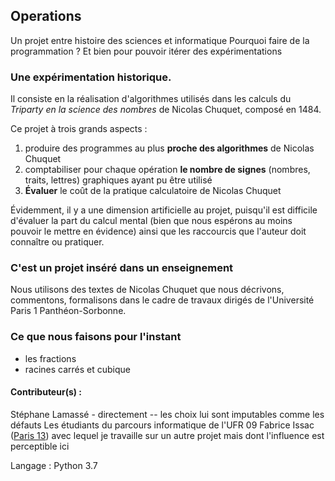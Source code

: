 ## Operations
Un projet entre histoire des sciences et informatique
Pourquoi faire de la programmation ?  Et bien pour pouvoir itérer des expérimentations

### Une expérimentation historique. 

Il consiste en la réalisation d'algorithmes utilisés dans les calculs du _Triparty en la science des nombres_ de Nicolas Chuquet, composé en 1484. 

Ce projet à trois grands aspects : 
1. produire des programmes au plus **proche des algorithmes** de Nicolas Chuquet 
2. comptabiliser pour chaque opération **le nombre de signes** (nombres, traits, lettres) graphiques ayant pu être utilisé 
3. **Évaluer** le coût de la pratique calculatoire de Nicolas Chuquet 



Évidemment, il y a une dimension artificielle au projet, puisqu'il est difficile d'évaluer la part du calcul mental (bien que nous espérons au moins pouvoir le mettre en évidence) ainsi que les raccourcis que l'auteur doit connaître ou pratiquer.




### C'est un projet inséré dans un enseignement
Nous utilisons des textes de Nicolas Chuquet que nous décrivons, commentons, formalisons dans le cadre de travaux dirigés de l'Université Paris 1 Panthéon-Sorbonne.



### Ce que nous faisons pour l'instant 

* les fractions 
* racines carrés et cubique 



#### Contributeur(s) : 
Stéphane Lamassé  - directement -- les choix lui sont imputables comme les défauts 
Les étudiants du parcours informatique de l'UFR 09 
Fabrice Issac ([Paris 13](http://ttn.univ-paris13.fr/index.php/fabrice-issac/)) avec lequel je travaille sur un autre projet mais dont l'influence est perceptible ici 





Langage : Python 3.7
